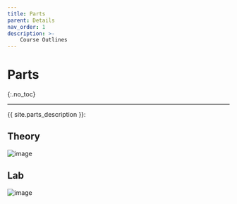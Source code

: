 ```yaml
---
title: Parts
parent: Details
nav_order: 1
description: >-
    Course Outlines
---
```


# Parts
{:.no_toc}

---

{{ site.parts_description }}:

## Theory

![image](/spring2024-cs152/assets/images/course/theory-breakdown.png)


## Lab

![image](/spring2024-cs152/assets/images/course/lab-breakdown.png)

<script>
        const siteButton = document.getElementById('menu-button');
        const siteNav = document.querySelector('.site-nav');

        let isVisible = false;

        siteButton.addEventListener('click', function(event) {
            event.preventDefault();
            if (isVisible) {
                siteNav.style.display = 'none';
                isVisible = false;
            } else {
                siteNav.style.display = 'block';
                isVisible = true;
            }
        });
    </script>